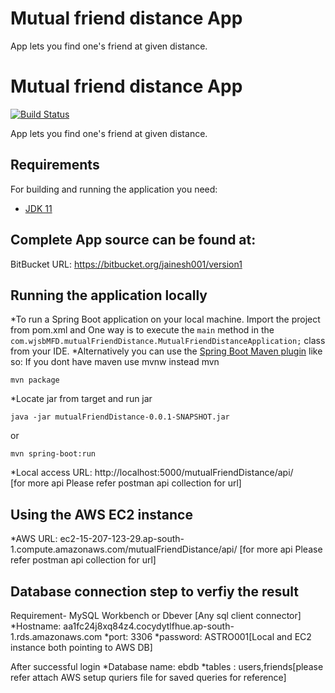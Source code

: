 # Mutual friend distance App

App lets you find one's friend at given distance.

# Mutual friend distance App

[![Build Status](https://travis-ci.org/codecentric/springboot-sample-app.svg?branch=master)](https://travis-ci.org/codecentric/springboot-sample-app)

App lets you find one's friend at given distance.

## Requirements

For building and running the application you need:

- [JDK 11](https://docs.aws.amazon.com/corretto/latest/corretto-11-ug/downloads-list.html)

## Complete App source can be found at: 
BitBucket URL: https://bitbucket.org/jainesh001/version1

## Running the application locally

*To run a Spring Boot application on your local machine. Import the project from pom.xml and One way is to execute the `main` method in the `com.wjsbMFD.mutualFriendDistance.MutualFriendDistanceApplication;` class from your IDE.
*Alternatively you can use the [Spring Boot Maven plugin](https://docs.spring.io/spring-boot/docs/current/reference/html/build-tool-plugins-maven-plugin.html) like so: If you dont have maven use mvnw instead mvn
```shell
mvn package
```
*Locate jar from target and run jar 
```shell
java -jar mutualFriendDistance-0.0.1-SNAPSHOT.jar
```
or
```shell
mvn spring-boot:run
```
*Local access URL: http://localhost:5000/mutualFriendDistance/api/  
[for more api Please refer postman api collection for url]

## Using the AWS EC2 instance

*AWS URL: ec2-15-207-123-29.ap-south-1.compute.amazonaws.com/mutualFriendDistance/api/ 
[for more api Please refer postman api collection for url]

## Database connection step to verfiy the result

Requirement- MySQL Workbench or Dbever [Any sql client connector]
*Hostname: aa1fc24j8xq84z4.cocydytlfhue.ap-south-1.rds.amazonaws.com
*port: 3306
*password: ASTRO001[Local and EC2 instance both pointing to AWS DB]

After successful login
*Database name: ebdb
*tables : users,friends[please refer attach AWS setup quriers file for saved queries for reference]

